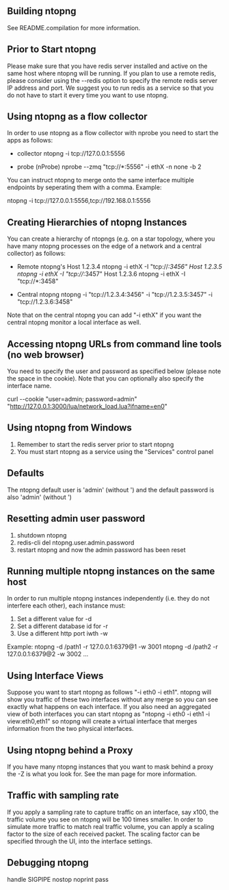 Building ntopng
---------------
See README.compilation for more information.

Prior to Start ntopng
---------------------
Please make sure that you have redis server installed and active on the same host
where ntopng will be running. If you plan to use a remote redis, please consider
using the --redis option to specify the remote redis server IP address and port.
We suggest you to run redis as a service so that you do not have to start it
every time you want to use ntopng.


Using ntopng as a flow collector
--------------------------------
In order to use ntopng as a flow collector with nprobe you need to start the
apps as follows:

- collector
  ntopng -i tcp://127.0.0.1:5556

- probe (nProbe)
nprobe --zmq "tcp://*:5556" -i ethX -n none -b 2

You can instruct ntopng to merge onto the same interface multiple endpoints by
seperating them with a comma. Example:

ntopng -i tcp://127.0.0.1:5556,tcp://192.168.0.1:5556


Creating Hierarchies of ntopng Instances
----------------------------------------
You can create a hierarchy of ntopngs (e.g. on a star topology, where you have many
ntopng processes on the edge of a network and a central collector) as follows:

- Remote ntopng's
  Host 1.2.3.4		ntopng -i ethX -I "tcp://*:3456"
  Host 1.2.3.5		ntopng -i ethX -I "tcp://*:3457"
  Host 1.2.3.6		ntopng -i ethX -I "tcp://*:3458"

- Central ntopng
  ntopng -i "tcp://1.2.3.4:3456" -i "tcp://1.2.3.5:3457" -i "tcp://1.2.3.6:3458"

Note that on the central ntopng you can add "-i ethX" if you want the central ntopng
monitor a local interface as well.


Accessing ntopng URLs from command line tools (no web browser)
--------------------------------------------------------------
You need to specify the user and password as specified below (please note the space in the cookie).
Note that you can optionally also specify the interface name.

curl --cookie "user=admin; password=admin" "http://127.0.0.1:3000/lua/network_load.lua?ifname=en0"


Using ntopng from Windows
-------------------------
1. Remember to start the redis server prior to start ntopng
2. You must start ntopng as a service using the "Services" control panel


Defaults
--------
The ntopng default user is 'admin' (without ') and the default
password is also 'admin' (without ')


Resetting admin user password
-----------------------------
1. shutdown ntopng
2. redis-cli del ntopng.user.admin.password
3. restart ntopng and now the admin password has been reset


Running multiple ntopng instances on the same host
--------------------------------------------------
In order to run multiple ntopng instances independently (i.e.
they do not interfere each other), each instance must:
1. Set a different value for -d
2. Set a different database id for -r
3. Use a different http port iwth -w

Example:
ntopng -d /path1 -r 127.0.0.1:6379@1 -w 3001
ntopng -d /path2 -r 127.0.0.1:6379@2 -w 3002
...

Using Interface Views
---------------------
Suppose you want to start ntopng as follows "-i eth0 -i eth1". ntopng will show you traffic
of these two interfaces without any merge so you can see exactly what happens on each interface.
If you also need an aggregated view of both interfaces you can start ntopng
as "ntopng -i eth0 -i eth1 -i view:eth0,eth1" so ntopng will create a virtual interface
that merges information from the two physical interfaces.

Using ntopng behind a Proxy
---------------------------
If you have many ntopng instances that you want to mask behind a proxy the
-Z is what you look for. See the man page for more information.

Traffic with sampling rate
--------------------------
If you apply a sampling rate to capture traffic on an interface, say x100, the
traffic volume you see on ntopng will be 100 times smaller.
In order to simulate more traffic to match real traffic volume, you can apply a
scaling factor to the size of each received packet. The scaling factor can
be specified through the UI, into the interface settings.

Debugging ntopng
----------------
handle SIGPIPE nostop noprint pass
